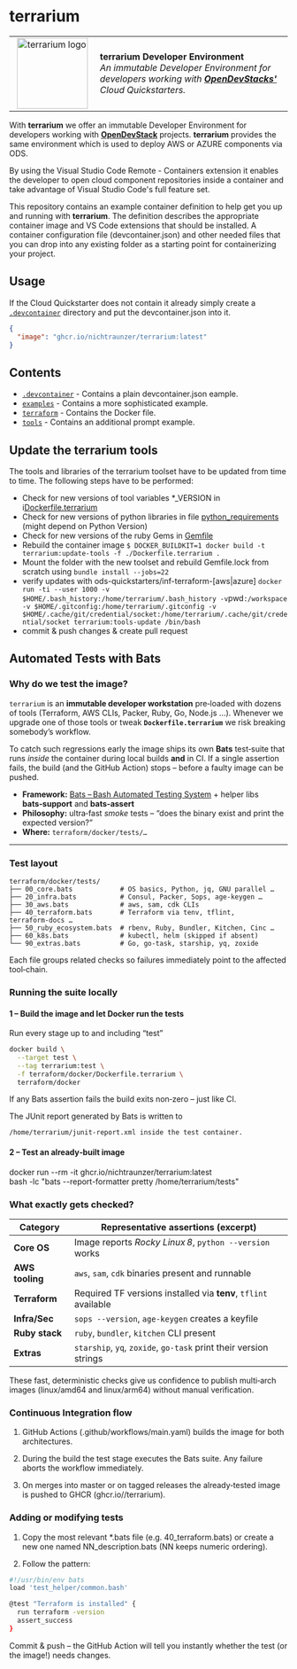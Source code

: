 # **terrarium**

<table style="width: 100%; border-style: none;"><tr>
<td style="width: 140px; text-align: center;"> <img width="128px" src="docs/images/terrarium.png" alt="terrarium logo"/></a></td>
<td>
<strong>terrarium Developer Environment</strong><br />
<i>An immutable Developer Environment for developers working with <b><a href="https://www.opendevstack.org/">OpenDevStacks'</a></b> Cloud Quickstarters.
</td>
</tr></table>

With **terrarium** we offer an immutable Developer Environment for developers working with **[OpenDevStack](https://www.opendevstack.org/)** projects. **terrarium** provides the same environment which is used to deploy AWS or AZURE components via ODS.

By using the Visual Studio Code Remote - Containers extension it enables the developer to open cloud component repositories inside a container and take advantage of Visual Studio Code's full feature set.

This repository contains an example container definition to help get you up and running with **terrarium**. The definition describes the appropriate container image and VS Code extensions that should be installed. A container configuration file (devcontainer.json) and other needed files that you can drop into any existing folder as a starting point for containerizing your project.

## Usage

If the Cloud Quickstarter does not contain it already simply create a [`.devcontainer`](.devcontainer) directory and put the devcontainer.json into it.

```json
{
  "image": "ghcr.io/nichtraunzer/terrarium:latest"
}
```

## Contents

- [`.devcontainer`](.devcontainer) - Contains a plain devcontainer.json eample.
- [`examples`](examples) - Contains a more sophisticated example.
- [`terraform`](terraform) - Contains the Docker file.
- [`tools`](tools) - Contains an additional prompt example.

## Update the terrarium tools

The tools and libraries of the terrarium toolset have to be updated from time to time.
The following steps have to be performed:

- Check for new versions of tool variables \*\_VERSION in i[Dockerfile.terrarium](./terraform/docker/Dockerfile.terrarium)
- Check for new versions of python libraries in file [python_requirements](./terraform/docker/python_requirements) (might depend on Python Version)
- Check for new versions of the ruby Gems in [Gemfile](./terraform/docker/Gemfile)
- Rebuild the container image
  `$ DOCKER_BUILDKIT=1 docker build -t terrarium:update-tools -f ./Dockerfile.terrarium .`
- Mount the folder with the new toolset and rebuild Gemfile.lock from scratch using `bundle install --jobs=22`
- verify updates with ods-quickstarters/inf-terraform-[aws|azure]
  `docker run -ti --user 1000 -v $HOME/.bash_history:/home/terrarium/.bash_history -v`pwd`:/workspace -v $HOME/.gitconfig:/home/terrarium/.gitconfig -v $HOME/.cache/git/credential/socket:/home/terrarium/.cache/git/credential/socket terrarium:tools-update /bin/bash`
- commit & push changes & create pull request

## Automated Tests with Bats

### Why do we test the image?

`terrarium` is an **immutable developer workstation** pre‑loaded with dozens of tools
(Terraform, AWS CLIs, Packer, Ruby, Go, Node.js …).
Whenever we upgrade one of those tools or tweak **`Dockerfile.terrarium`** we risk
breaking somebody’s workflow.

To catch such regressions early the image ships its own **Bats** test‑suite that
runs _inside_ the container during local builds **and** in CI.
If a single assertion fails, the build (and the GitHub Action) stops – before a
faulty image can be pushed.

- **Framework:** [Bats – Bash Automated Testing System](https://github.com/bats-core/bats-core) +
  helper libs **bats‑support** and **bats‑assert**
- **Philosophy:** ultra‑fast _smoke_ tests – “does the binary exist and print the
  expected version?”
- **Where:** `terraform/docker/tests/…`

---

### Test layout

```text
terraform/docker/tests/
├── 00_core.bats            # OS basics, Python, jq, GNU parallel …
├── 20_infra.bats           # Consul, Packer, Sops, age‑keygen …
├── 30_aws.bats             # aws, sam, cdk CLIs
├── 40_terraform.bats       # Terraform via tenv, tflint, terraform‑docs …
├── 50_ruby_ecosystem.bats  # rbenv, Ruby, Bundler, Kitchen, Cinc …
├── 60_k8s.bats             # kubectl, helm (skipped if absent)
└── 90_extras.bats          # Go, go‑task, starship, yq, zoxide

```

Each file groups related checks so failures immediately point to the affected
tool‑chain.

### Running the suite locally

#### 1 – Build the image and let Docker run the tests

Run every stage up to and including “test”

```bash
docker build \
  --target test \
  --tag terrarium:test \
  -f terraform/docker/Dockerfile.terrarium \
  terraform/docker
```

If any Bats assertion fails the build exits non‑zero – just like CI.

The JUnit report generated by Bats is written to

```text
/home/terrarium/junit-report.xml inside the test container.
```

#### 2 – Test an already‑built image

docker run --rm -it ghcr.io/nichtraunzer/terrarium:latest \
 bash -lc "bats --report-formatter pretty /home/terrarium/tests"

### What exactly gets checked?

| Category        | Representative assertions (excerpt)                               |
| --------------- | ----------------------------------------------------------------- |
| **Core OS**     | Image reports _Rocky Linux 8_, `python --version` works           |
| **AWS tooling** | `aws`, `sam`, `cdk` binaries present and runnable                 |
| **Terraform**   | Required TF versions installed via **tenv**, `tflint` available   |
| **Infra/Sec**   | `sops --version`, `age-keygen` creates a keyfile                  |
| **Ruby stack**  | `ruby`, `bundler`, `kitchen` CLI present                          |
| **Extras**      | `starship`, `yq`, `zoxide`, `go-task` print their version strings |

These fast, deterministic checks give us confidence to publish multi‑arch images
(linux/amd64 and linux/arm64) without manual verification.

### Continuous Integration flow

1. GitHub Actions (.github/workflows/main.yaml) builds the image for both
   architectures.

2. During the build the test stage executes the Bats suite.
   Any failure aborts the workflow immediately.

3. On merges into master or on tagged releases the already‑tested image
   is pushed to GHCR (ghcr.io/<owner>/terrarium).

### Adding or modifying tests

1. Copy the most relevant \*.bats file (e.g. 40_terraform.bats) or create a
   new one named NN_description.bats (NN keeps numeric ordering).

2. Follow the pattern:

```bash
#!/usr/bin/env bats
load 'test_helper/common.bash'

@test "Terraform is installed" {
  run terraform -version
  assert_success
}
```

Commit & push – the GitHub Action will tell you instantly whether the test
(or the image!) needs changes.
